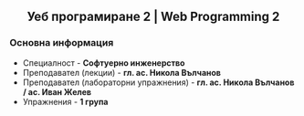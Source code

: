 <h2 align="center">Уеб програмиране 2 | Web Programming 2</h2>

### Основна информация
* Специалност - **Софтуерно инженерство**
* Преподавател (лекции) - **гл. ас. Никола Вълчанов**
* Преподавател (лабораторни упражнения) - **гл. ас. Никола Вълчанов / ас. Иван Желев**
* Упражнения - **1 група**
